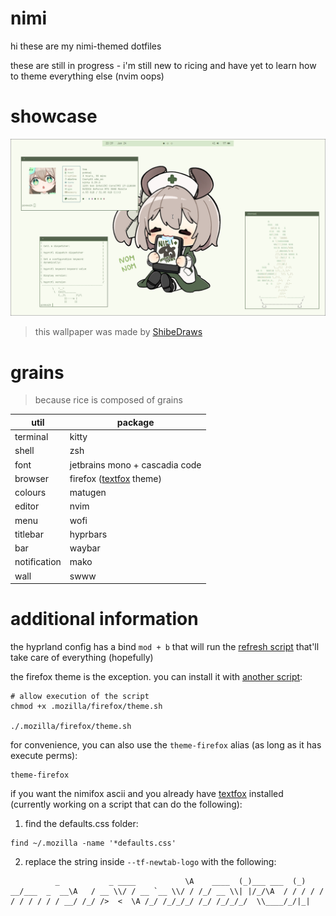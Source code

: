 # nimi
hi these are my nimi-themed dotfiles

these are still in progress - i'm still new to ricing and have yet to learn how to theme everything else (nvim oops)

# showcase
![1](./.github/1.png)
> this wallpaper was made by [ShibeDraws](https://danbooru.donmai.us/posts/8745834)

# grains 
> because rice is composed of grains

| util | package |
| --- | --- |
| terminal | kitty |
| shell | zsh |
| font | jetbrains mono + cascadia code |
| browser | firefox ([textfox](https://github.com/adriankarlen/textfox) theme) |
| colours | matugen |
| editor | nvim |
| menu | wofi |
| titlebar | hyprbars |
| bar | waybar |
| notification | mako |
| wall | swww |

# additional information
the hyprland config has a bind `mod + b` that will run the [refresh script](https://github.com/oodum/dotfiles/blob/nimi/refresh-rice.sh) that'll take care of everything (hopefully)

the firefox theme is the exception. you can install it with [another script](./.mozilla/firefox/theme.sh):
```
# allow execution of the script
chmod +x .mozilla/firefox/theme.sh

./.mozilla/firefox/theme.sh
```

for convenience, you can also use the `theme-firefox` alias (as long as it has execute perms):
```
theme-firefox
```

if you want the nimifox ascii and you already have [textfox](https://github.com/adriankarlen/textfox) installed (currently working on a script that can do the following):

1. find the defaults.css folder:
```
find ~/.mozilla -name '*defaults.css'
```

2. replace the string inside `--tf-newtab-logo` with the following:
```
          _           _ ____           \A    ____  (_)___ ___  (_) __/___  _  __\A   / __ \\/ / __ `__ \\/ / /_/ __ \\| |/_/\A  / / / / / / / / / / / __/ /_/ />  <  \A /_/ /_/_/_/ /_/ /_/_/_/  \\____/_/|_|
```
